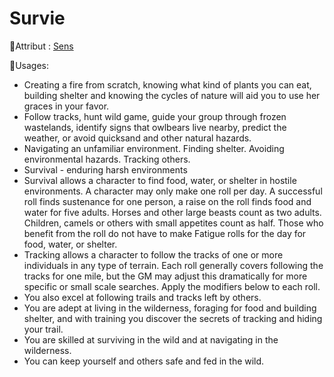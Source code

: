 # Survie

🚧Attribut : [Sens](/docs/attributs/sens.md)

🚧Usages:

- Creating a fire from scratch, knowing what kind of plants you can eat, building shelter and knowing the cycles of nature will aid you to use her graces in your favor.
- Follow tracks, hunt wild game, guide your group through frozen wastelands, identify signs that owlbears live nearby, predict the weather, or avoid quicksand and other natural hazards.
- Navigating an unfamiliar environment. Finding shelter. Avoiding environmental hazards. Tracking others.
- Survival - enduring harsh environments
- Survival allows a character to find food, water, or shelter in hostile environments. A character may only make one roll per day. A successful roll finds sustenance for one person, a raise on the roll finds food and water for five adults. Horses and other large beasts count as two adults. Children, camels or others with small appetites count as half. Those who benefit from the roll do not have to make Fatigue rolls for the day for food, water, or shelter.
- Tracking allows a character to follow the tracks of one or more individuals in any type of terrain. Each roll generally covers following the tracks for one mile, but the GM may adjust this dramatically for more specific or small scale searches. Apply the modifiers below to each roll.
- You also excel at following trails and tracks left by others.
- You are adept at living in the wilderness, foraging for food and building shelter, and with training you discover the secrets of tracking and hiding your trail.
- You are skilled at surviving in the wild and at navigating in the wilderness.
- You can keep yourself and others safe and fed in the wild.
